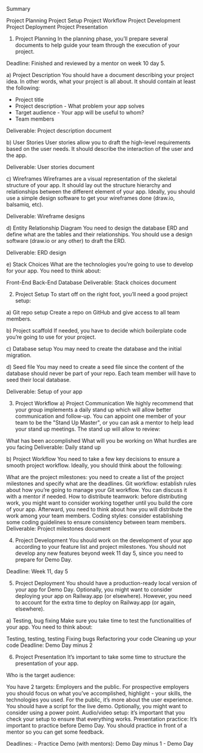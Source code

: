 Summary

Project Planning
Project Setup
Project Workflow
Project Development
Project Deployment
Project Presentation

1. Project Planning
   In the planning phase, you’ll prepare several documents to help guide your team through the execution of your project.

Deadline: Finished and reviewed by a mentor on week 10 day 5.

a) Project Description
You should have a document describing your project idea. In other words, what your project is all about. It should contain at least the following:

- Project title
- Project description - What problem your app solves
- Target audience - Your app will be useful to whom?
- Team members

Deliverable: Project description document

b) User Stories
User stories allow you to draft the high-level requirements based on the user needs. It should describe the interaction of the user and the app.

Deliverable: User stories document

c) Wireframes
Wireframes are a visual representation of the skeletal structure of your app. It should lay out the structure hierarchy and relationships between the different element of your app. Ideally, you should use a simple design software to get your wireframes done (draw.io, balsamiq, etc).

Deliverable: Wireframe designs

d) Entity Relationship Diagram
You need to design the database ERD and define what are the tables and their relationships. You should use a design software (draw.io or any other) to draft the ERD.

Deliverable: ERD design

e) Stack Choices
What are the technologies you’re going to use to develop for your app. You need to think about:

Front-End
Back-End
Database
Deliverable: Stack choices document

2. Project Setup
   To start off on the right foot, you’ll need a good project setup:

a) Git repo setup
Create a repo on GitHub and give access to all team members.

b) Project scaffold
If needed, you have to decide which boilerplate code you’re going to use for your project.

c) Database setup
You may need to create the database and the initial migration.

d) Seed file
You may need to create a seed file since the content of the database should never be part of your repo. Each team member will have to seed their local database.

Deliverable: Setup of your app

3. Project Workflow
   a) Project Communication
   We highly recommend that your group implements a daily stand up which will allow better communication and follow-up. You can appoint one member of your team to be the "Stand Up Master", or you can ask a mentor to help lead your stand up meetings. The stand up will allow to review:

What has been accomplished
What will you be working on
What hurdles are you facing
Deliverable: Daily stand up

b) Project Workflow
You need to take a few key decisions to ensure a smooth project workflow. Ideally, you should think about the following:

What are the project milestones: you need to create a list of the project milestones and specify what are the deadlines.
Git workflow: establish rules about how you’re going to manage your Git workflow. You can discuss it with a mentor if needed.
How to distribute teamwork: before distributing work, you might want to consider working together until you build the core of your app. Afterward, you need to think about how you will distribute the work among your team members.
Coding styles: consider establishing some coding guidelines to ensure consistency between team members.
Deliverable: Project milestones document

4. Project Development
   You should work on the development of your app according to your feature list and project milestones. You should not develop any new features beyond week 11 day 5, since you need to prepare for Demo Day.

Deadline: Week 11, day 5

5. Project Deployment
   You should have a production-ready local version of your app for Demo Day. Optionally, you might want to consider deploying your app on Railway.app (or elsewhere). However, you need to account for the extra time to deploy on Railway.app (or again, elsewhere).

a) Testing, bug fixing
Make sure you take time to test the functionalities of your app. You need to think about:

Testing, testing, testing
Fixing bugs
Refactoring your code
Cleaning up your code
Deadline: Demo Day minus 2

6. Project Presentation
   It’s important to take some time to structure the presentation of your app.

Who is the target audience:

You have 2 targets: Employers and the public. For prospective employers you should focus on what you’ve accomplished, highlight - your skills, the technologies you used. For the public, it’s more about the user experience.
You should have a script for the live demo. Optionally, you might want to consider using a power point.
Audio/video setup: it’s important that you check your setup to ensure that everything works.
Presentation practice: It’s important to practice before Demo Day. You should practice in front of a mentor so you can get some feedback.

Deadlines: - Practice Demo (with mentors): Demo Day minus 1 - Demo Day
